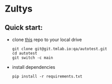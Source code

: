 # Zultys

## Quick start:

* clone [this](https://git.tmlab.io/qa/autotest) repo to your local drive

  ```
  git clone git@git.tmlab.io:qa/autotest.git 
  cd autotest
  git switch -c main
  ```
* install dependencies

  ```
  pip install -r requirements.txt
  ```
